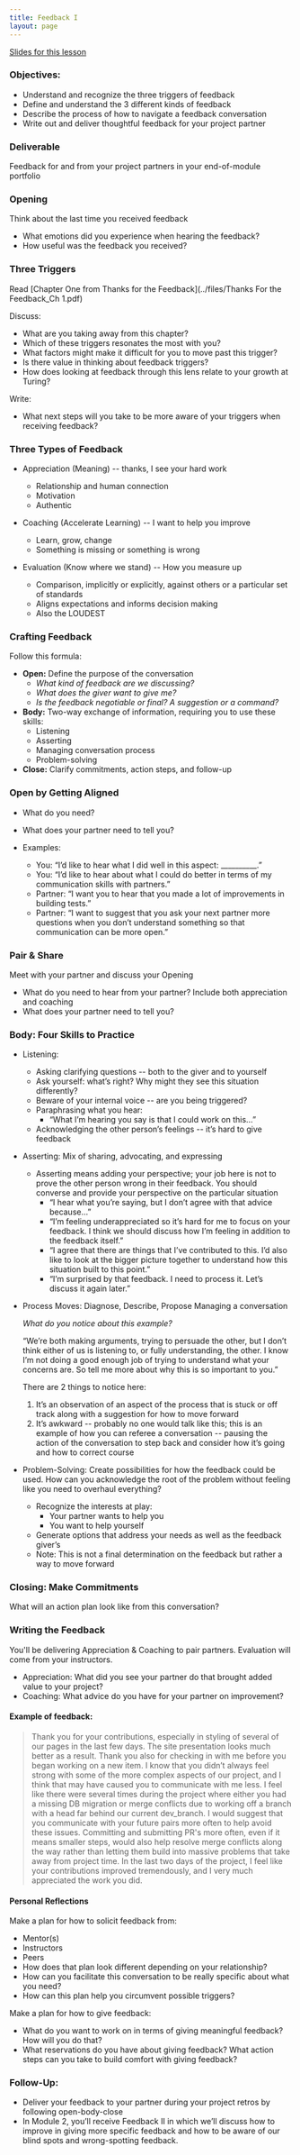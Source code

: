 ```yaml
---
title: Feedback I
layout: page
---
```



[Slides for this lesson](https://docs.google.com/presentation/d/1f0cDlu4u5ZnM0WjpCpPfBcCJ9n3qRknqYjaqh8DdJVs/edit?usp=sharing)

### Objectives:

* Understand and recognize the three triggers of feedback
* Define and understand the 3 different kinds of feedback
* Describe the process of how to navigate a feedback conversation
* Write out and deliver thoughtful feedback for your project partner

### Deliverable
Feedback for and from your project partners in your end-of-module portfolio

### Opening
Think about the last time you received feedback  

* What emotions did you experience when hearing the feedback?
* How useful was the feedback you received?

### Three Triggers
Read [Chapter One from Thanks for the Feedback](../files/Thanks For the Feedback_Ch 1.pdf)

Discuss:

* What are you taking away from this chapter?
* Which of these triggers resonates the most with you?
* What factors might make it difficult for you to move past this trigger?
* Is there value in thinking about feedback triggers?
* How does looking at feedback through this lens relate to your growth at Turing?

Write:

* What next steps will you take to be more aware of your triggers when receiving feedback?


### Three Types of Feedback
* Appreciation (Meaning) -- thanks, I see your hard work
	* Relationship and human connection
	* Motivation
	* Authentic

* Coaching (Accelerate Learning) -- I want to help you improve
	* Learn, grow, change
	* Something is missing or something is wrong

* Evaluation (Know where we stand) -- How you measure up
	* Comparison, implicitly or explicitly, against others or a particular set of standards
	* Aligns expectations and informs decision making
	* Also the LOUDEST

### Crafting Feedback
Follow this formula:

* **Open:** Define the purpose of the conversation
	* *What kind of feedback are we discussing?*
	* *What does the giver want to give me?*
	* *Is the feedback negotiable or final? A suggestion or a command?*
* **Body:** Two-way exchange of information, requiring you to use these skills:
	* Listening
	* Asserting
	* Managing conversation process
	* Problem-solving
* **Close:** Clarify commitments, action steps, and follow-up

### Open by Getting Aligned
* What do you need?
* What does your partner need to tell you?

* Examples:
	* You: “I’d like to hear what I did well in this aspect: __________.”
	* You: “I’d like to hear about what I could do better in terms of my communication skills with partners.”
	* Partner: “I want you to hear that you made a lot of improvements in building tests.”
	* Partner: “I want to suggest that you ask your next partner more questions when you don’t understand something so that communication can be more open.”

### Pair & Share
Meet with your partner and discuss your Opening
* What do you need to hear from your partner? Include both appreciation and coaching
* What does your partner need to tell you?

### Body: Four Skills to Practice
* Listening:
	* Asking clarifying questions -- both to the giver and to yourself
	* Ask yourself: what’s right? Why might they see this situation differently?
	* Beware of your internal voice -- are you being triggered?
	* Paraphrasing what you hear:
		* “What I’m hearing you say is that I could work on this…”
	* Acknowledging the other person’s feelings -- it’s hard to give feedback

* Asserting: Mix of sharing, advocating, and expressing
	* Asserting means adding your perspective; your job here is not to prove the other person wrong in their feedback. You should converse and provide your perspective on the particular situation
		* “I hear what you’re saying, but I don’t agree with that advice because…”
		* “I’m feeling underappreciated so it’s hard for me to focus on your feedback. I think we should discuss how I’m feeling in addition to the feedback itself.”
		* “I agree that there are things that I’ve contributed to this. I’d also like to look at the bigger picture together to understand how this situation built to this point.”
		* “I’m surprised by that feedback. I need to process it. Let’s discuss it again later.”

* Process Moves: Diagnose, Describe, Propose
Managing a conversation

	*What do you notice about this example?*

	“We’re both making arguments, trying to persuade the other, but I don’t think either of us is listening to, or fully understanding, the other. I know I’m not doing a good enough job of trying to understand what your concerns are. So tell me more about why this is so important to you.”

	There are 2 things to notice here:
	1. It’s an observation of an aspect of the process that is stuck or off track along with a suggestion for how to move forward
	2. It’s awkward -- probably no one would talk like this; this is an example of how you can referee a conversation -- pausing the action of the conversation to step back and consider how it’s going and how to correct course

* Problem-Solving:
Create possibilities for how the feedback could be used. How can you acknowledge the root of the problem without feeling like you need to overhaul everything?
	* Recognize the interests at play:
		* Your partner wants to help you
		* You want to help yourself
	* Generate options that address your needs as well as the feedback giver’s
	* Note: This is not a final determination on the feedback but rather a way to move forward

### Closing: Make Commitments
What will an action plan look like from this conversation?

### Writing the Feedback
You'll be delivering Appreciation & Coaching to pair partners. Evaluation will come from your instructors.

* Appreciation: What did you see your partner do that brought added value to your project?
* Coaching: What advice do you have for your partner on improvement?

#### Example of feedback:

> Thank you for your contributions, especially in styling of several of our pages in the last few days. The site presentation looks much better as a result. Thank you also for checking in with me before you began working on a new item. I know that you didn’t always feel strong with some of the more complex aspects of our project, and I think that may have caused you to communicate with me less. I feel like there were several times during the project where either you had a missing DB migration or merge conflicts due to working off a branch with a head far behind our current dev_branch. I would suggest that you communicate with your future pairs more often to help avoid these issues. Committing and submitting PR's more often, even if it means smaller steps, would also help resolve merge conflicts along the way rather than letting them build into massive problems that take away from project time. In the last two days of the project, I feel like your contributions improved tremendously, and I very much appreciated the work you did.

#### Personal Reflections 
Make a plan for how to solicit feedback from: 

* Mentor(s)
* Instructors
* Peers
* How does that plan look different depending on your relationship? 
* How can you facilitate this conversation to be really specific about what you need? 
* How can this plan help you circumvent possible triggers? 

Make a plan for how to give feedback:

* What do you want to work on in terms of giving meaningful feedback? How will you do that?
* What reservations do you have about giving feedback? What action steps can you take to build comfort with giving feedback? 

### Follow-Up:
* Deliver your feedback to your partner during your project retros by following open-body-close
* In Module 2, you’ll receive Feedback II in which we’ll discuss how to improve in giving more specific feedback and how to be aware of our blind spots and wrong-spotting feedback.
